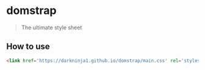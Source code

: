 # domstrap
> The ultimate style sheet

## How to use
```html
<link href='https://darkninja1.github.io/domstrap/main.css' rel='stylesheet' type='text/css' >
```
